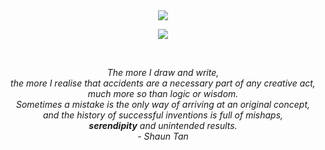 <div align="center">
 
  <a href="https://github.com/anuraghazra/github-readme-stats">
  <img src="https://github-readme-stats.vercel.app/api?username=Junepluson&bg_color=00462A&title_color=f6f7f8&text_color=e6e6e6" />
  </a>

  <p herf="https://skillicons.dev">
    <img src="https://skillicons.dev/icons?i=aws,django,docker,git,js,linux,mongodb,mysql,nestjs,nextjs,nodejs,ts&perline=6"/>
  </p>
  
  </br>
  
  <p>
    <em>
    The more I draw and write,</br>   
    the more I realise that accidents are a necessary part of any creative act,</br>  
    much more so than logic or wisdom.</br>   
    Sometimes a mistake is the only way of arriving at an original concept,</br>  
    and the history of successful inventions is full of mishaps,</br>  
    <strong>serendipity</strong> and unintended results.</br>  
    - Shaun Tan
    </em>
  </p>
</div>
